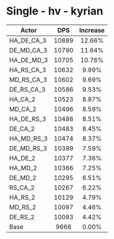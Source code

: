 # Single - hv - kyrian
| Actor | DPS | Increase |
|---|:---:|:---:|
|HA_DE_CA_3|10889|12.66%|
|DE_MD_CA_3|10790|11.64%|
|HA_DE_MD_3|10705|10.76%|
|HA_RS_CA_3|10632|9.99%|
|MD_RS_CA_3|10602|9.69%|
|DE_RS_CA_3|10586|9.53%|
|HA_CA_2|10523|8.87%|
|MD_CA_2|10496|8.59%|
|HA_DE_RS_3|10488|8.51%|
|DE_CA_2|10483|8.45%|
|HA_MD_RS_3|10474|8.37%|
|DE_MD_RS_3|10399|7.59%|
|HA_DE_2|10377|7.36%|
|HA_MD_2|10366|7.25%|
|DE_MD_2|10295|6.51%|
|RS_CA_2|10267|6.22%|
|HA_RS_2|10129|4.79%|
|MD_RS_2|10097|4.46%|
|DE_RS_2|10093|4.42%|
|Base|9666|0.00%|
